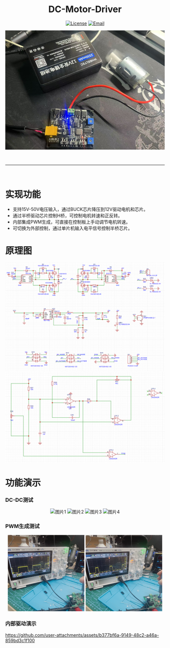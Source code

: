 <div align="center">
  
# DC-Motor-Driver
<a href="./LICENSE"><img alt="License" src="https://img.shields.io/badge/License-MIT-yellow"></a>
[![Email](https://img.shields.io/badge/Email-1812924685@qq.com-green)](mailto:1812924685@qq.com)

![](https://raw.githubusercontent.com/IsaacZH/FigureBed/master/%E7%94%B5%E6%9C%BA%E6%AD%A3%E8%BD%AC.png)

</div>

<br>

--------

<br>

# 实现功能
- 支持15V-50V电压输入，通过BUCK芯片降压到12V驱动电机和芯片。
- 通过半桥驱动芯片控制H桥，可控制电机转速和正反转。
- 内部集成PWM生成，可直接在控制板上手动调节电机转速。
- 可切换为外部控制，通过单片机输入电平信号控制半桥芯片。

# 原理图
![](https://raw.githubusercontent.com/IsaacZH/FigureBed/master/%E7%AC%AC%E4%BA%8C%E7%89%88%E8%AE%BE%E8%AE%A1%E5%8E%9F%E7%90%86%E5%9B%BE.png)
![](https://raw.githubusercontent.com/IsaacZH/FigureBed/master/PWM%E5%8E%9F%E7%90%86%E5%9B%BE.png)
# 功能演示
### DC-DC测试
<div align="center">
  <tr>
    <td><img src="https://raw.githubusercontent.com/IsaacZH/FigureBed/master/%E7%94%B5%E5%8E%8B%E8%BE%93%E5%87%BA%20(4).png" alt="图片1" width="48%"></td>
    <td><img src="https://raw.githubusercontent.com/IsaacZH/FigureBed/master/%E7%94%B5%E5%8E%8B%E8%BE%93%E5%87%BA%20(3).png" alt="图片2" width="48%"></td>
  </tr>
  <tr>
    <td><img src="https://raw.githubusercontent.com/IsaacZH/FigureBed/master/%E7%94%B5%E5%8E%8B%E8%BE%93%E5%87%BA%20(2).png" alt="图片3" width="48%"></td>
    <td><img src="https://raw.githubusercontent.com/IsaacZH/FigureBed/master/%E7%94%B5%E5%8E%8B%E8%BE%93%E5%87%BA%20(1).png" alt="图片4" width="48%"></td>
  </tr>
</div>

### PWM生成测试
<div align="center">
  <tr>
    <td><img src="https://raw.githubusercontent.com/IsaacZH/FigureBed/master/PWM%E8%BE%93%E5%87%BA%20(3).png" alt="图片1" width="48%"></td>
    <td><img src="https://raw.githubusercontent.com/IsaacZH/FigureBed/master/PWM%E8%BE%93%E5%87%BA%20(2).png" alt="图片2" width="48%"></td>
  </tr>
</div>

### 内部驱动演示
https://github.com/user-attachments/assets/b377bf6a-9149-48c2-a46a-859bd3c1f100
